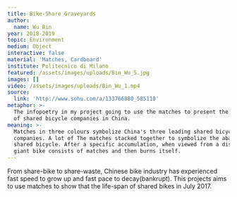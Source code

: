 ```yaml
---
title: Bike-Share Graveyards
author:
  name: Wu Bin
year: 2018-2019
topic: Environment
medium: Object
interactive: false
material: 'Matches, Cardboard'
institute: Politecnico di Milano
featured: /assets/images/uploads/Bin_Wu_5.jpg
images: []
video: /assets/images/uploads/Bin_Wu_1.mp4
source:
  link: 'http://www.sohu.com/a/133766880_585110'
metaphor: >-
  The infopoetry in my project going to use the matches to present the lifespan
  of shared bicycle companies in China.
meaning: >-
  Matches in three colours symbolize China's three leading shared bicycle
  companies. A lot of The matches stacked together to symbolize the abandoned
  shared bicycle. After a specific accumulation, when viewed from a distance, a
  giant bike consists of matches and then burns itself.
---
```

From share-bike to share-waste, Chinese bike industry has experienced fast speed to grow up and fast pace to decay(bankrupt). This projects aims to use matches to show that the life-span of shared bikes in July 2017.
